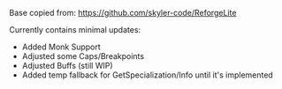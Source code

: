 Base copied from: https://github.com/skyler-code/ReforgeLite

Currently contains minimal updates:
- Added Monk Support
- Adjusted some Caps/Breakpoints
- Adjusted Buffs (still WIP)
- Added temp fallback for GetSpecialization/Info until it's implemented
